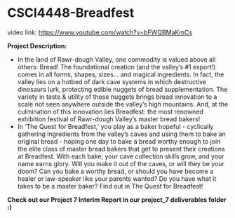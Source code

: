 # CSCI4448-Breadfest


video link:
https://www.youtube.com/watch?v=bFWQBMaKmCs

**Project Description:**

* In the land of Rawr-dough Valley, one commodity is valued above all others: Bread! The foundational creation (and the valley’s #1 export!) comes in all forms, shapes, sizes... and magical ingredients. In fact, the valley lies on a hotbed of dark cave systems in which destructive dinosaurs lurk, protecting edible nuggets of bread supplementation. The variety in taste & utility of these nuggets brings bread innovation to a scale not seen anywhere outside the valley’s high mountains. And, at the culmination of this innovation lies Breadfest: the most renowned exhibition festival of Rawr-dough Valley’s master bread bakers!
* In ‘The Quest for Breadfest,’ you play as a baker hopeful - cyclically gathering ingredients from the valley’s caves and using them to bake an original bread - hoping one day to bake a bread worthy enough to join the elite class of master bread bakers that get to present their creations at Breadfest. With each bake, your cave collection skills grow, and your name earns glory. Will you make it out of the caves, or will they be your doom? Can you bake a worthy bread, or should you have become a healer or law-speaker like your parents wanted? Do you have what it takes to be a master baker? Find out in The Quest for Breadfest!

**Check out our Project 7 Interim Report in our project_7 deliverables folder :)**

